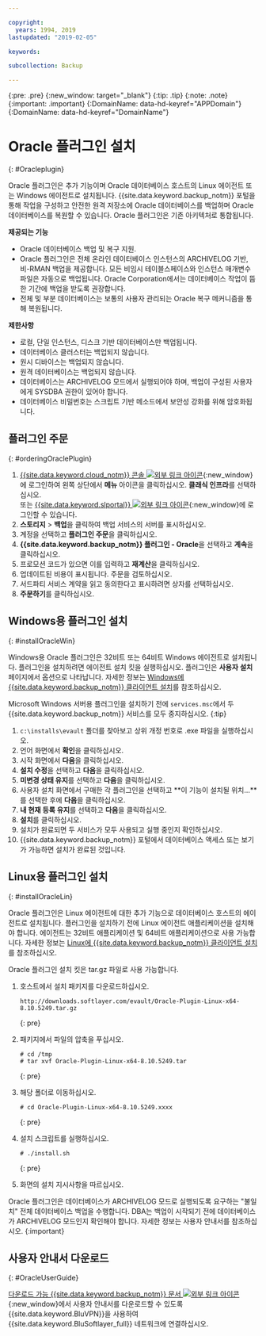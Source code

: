 ```yaml
---

copyright:
  years: 1994, 2019
lastupdated: "2019-02-05"

keywords:

subcollection: Backup

---
```

{:pre: .pre}
{:new_window: target="_blank"}
{:tip: .tip}
{:note: .note}
{:important: .important}
{:DomainName: data-hd-keyref="APPDomain"}
{:DomainName: data-hd-keyref="DomainName"}

# Oracle 플러그인 설치
{: #Oracleplugin}

Oracle 플러그인은 추가 기능이며 Oracle 데이터베이스 호스트의 Linux 에이전트 또는 Windows 에이전트로 설치됩니다. {{site.data.keyword.backup_notm}} 포털을 통해 작업을 구성하고 안전한 원격 저장소에 Oracle 데이터베이스를 백업하며 Oracle 데이터베이스를 복원할 수 있습니다. Oracle 플러그인은 기존 아키텍처로 통합됩니다.

**제공되는 기능**

- Oracle 데이터베이스 백업 및 복구 지원.
- Oracle 플러그인은 전체 온라인 데이터베이스 인스턴스의 ARCHIVELOG 기반, 비-RMAN 백업을 제공합니다. 모든 비임시 테이블스페이스와 인스턴스 매개변수 파일은 자동으로 백업됩니다. Oracle Corporation에서는 데이터베이스 작업이 뜸한 기간에 백업을 받도록 권장합니다.
- 전체 및 부분 데이터베이스는 보통의 사용자 관리되는 Oracle 복구 메커니즘을 통해 복원됩니다.

**제한사항**
- 로컬, 단일 인스턴스, 디스크 기반 데이터베이스만 백업됩니다.
- 데이터베이스 클러스터는 백업되지 않습니다.
- 원시 디바이스는 백업되지 않습니다.
- 원격 데이터베이스는 백업되지 않습니다.
- 데이터베이스는 ARCHIVELOG 모드에서 실행되어야 하며, 백업이 구성된 사용자에게 SYSDBA 권한이 있어야 합니다.
- 데이터베이스 비밀번호는 스크립트 기반 메소드에서 보안성 강화를 위해 암호화됩니다.

## 플러그인 주문
{: #orderingOraclePlugin}

1. [{{site.data.keyword.cloud_notm}} 콘솔 ![외부 링크 아이콘](../../icons/launch-glyph.svg "외부 링크 아이콘")](https://{DomainName}){:new_window}에 로그인하여 왼쪽 상단에서 **메뉴** 아이콘을 클릭하십시오. **클래식 인프라**를 선택하십시오. <br/>
 또는 [{{site.data.keyword.slportal}} ![외부 링크 아이콘](../../icons/launch-glyph.svg "외부 링크 아이콘")](https://control.softlayer.com/){:new_window}에 로그인할 수 있습니다.
2. **스토리지** > **백업**을 클릭하여 백업 서비스의 서버를 표시하십시오.
3. 계정을 선택하고 **플러그인 주문**을 클릭하십시오.
4. **{{site.data.keyword.backup_notm}} 플러그인 - Oracle**을 선택하고 **계속**을 클릭하십시오.
5. 프로모션 코드가 있으면 이를 입력하고 **재계산**을 클릭하십시오.
6. 업데이트된 비용이 표시됩니다. 주문을 검토하십시오.
7. 서드파티 서비스 계약을 읽고 동의한다고 표시하려면 상자를 선택하십시오.
8. **주문하기**를 클릭하십시오.

## Windows용 플러그인 설치
{: #installOracleWin}

Windows용 Oracle 플러그인은 32비트 또는 64비트 Windows 에이전트로 설치됩니다. 플러그인을 설치하려면 에이전트 설치 킷을 실행하십시오. 플러그인은 **사용자 설치** 페이지에서 옵션으로 나타납니다. 자세한 정보는 [Windows에 {{site.data.keyword.backup_notm}} 클라이언트 설치](/docs/infrastructure/Backup?topic=Backup-InstallinWindows)를 참조하십시오.

Microsoft Windows 서버용 플러그인을 설치하기 전에 `services.msc`에서 두 {{site.data.keyword.backup_notm}} 서비스를 모두 중지하십시오.
{:tip}

1. `c:\installs\evault` 폴더를 찾아보고 상위 개정 번호로 .exe 파일을 실행하십시오.
2. 언어 화면에서 **확인**을 클릭하십시오.
3. 시작 화면에서 **다음**을 클릭하십시오.
4. **설치 수정**을 선택하고 **다음**을 클릭하십시오.
5. **미변경 상태 유지**를 선택하고 **다음**을 클릭하십시오.
6. 사용자 설치 화면에서 구매한 각 플러그인을 선택하고 **이 기능이 설치될 위치...**를 선택한 후에 **다음**을 클릭하십시오.
7. **내 현재 등록 유지**를 선택하고 **다음**을 클릭하십시오.
8. **설치**를 클릭하십시오.
9. 설치가 완료되면 두 서비스가 모두 사용되고 실행 중인지 확인하십시오.
10. {{site.data.keyword.backup_notm}} 포털에서 데이터베이스 액세스 또는 보기가 가능하면 설치가 완료된 것입니다.

## Linux용 플러그인 설치
{: #installOracleLin}

Oracle 플러그인은 Linux 에이전트에 대한 추가 기능으로 데이터베이스 호스트의 에이전트로 설치됩니다. 플러그인을 설치하기 전에 Linux 에이전트 애플리케이션을 설치해야 합니다. 에이전트는 32비트 애플리케이션 및 64비트 애플리케이션으로 사용 가능합니다. 자세한 정보는 [Linux에 {{site.data.keyword.backup_notm}} 클라이언트 설치](/docs/infrastructure/Backup?topic=Backup-InstallinLinux)를 참조하십시오.

Oracle 플러그인 설치 킷은 tar.gz 파일로 사용 가능합니다.

1. 호스트에서 설치 패키지를 다운로드하십시오.
   ```
   http://downloads.softlayer.com/evault/Oracle-Plugin-Linux-x64-8.10.5249.tar.gz
   ```
   {: pre}

2. 패키지에서 파일의 압축을 푸십시오.
   ```
   # cd /tmp
   # tar xvf Oracle-Plugin-Linux-x64-8.10.5249.tar
   ```
   {: pre}

3. 해당 폴더로 이동하십시오.
   ```
   # cd Oracle-Plugin-Linux-x64-8.10.5249.xxxx
   ```
   {: pre}

4. 설치 스크립트를 실행하십시오.
   ```
   # ./install.sh
   ```
   {: pre}

5. 화면의 설치 지시사항을 따르십시오.

Oracle 플러그인은 데이터베이스가 ARCHIVELOG 모드로 실행되도록 요구하는 "불일치" 전체 데이터베이스 백업을 수행합니다. DBA는 백업이 시작되기 전에 데이터베이스가 ARCHIVELOG 모드인지 확인해야 합니다. 자세한 정보는 사용자 안내서를 참조하십시오.
{:important}


## 사용자 안내서 다운로드
{: #OracleUserGuide}

[다운로드 가능 {{site.data.keyword.backup_notm}} 문서 ![외부 링크 아이콘](../../icons/launch-glyph.svg "외부 링크 아이콘")](http://downloads.service.softlayer.com/evault/Documentation/){:new_window}에서 사용자 안내서를 다운로드할 수 있도록 {{site.data.keyword.BluVPN}}을 사용하여 {{site.data.keyword.BluSoftlayer_full}} 네트워크에 연결하십시오.
